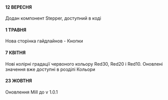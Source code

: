#### 12 ВЕРЕСНЯ
Додан компонент Stepper, доступний в коді

#### 1 ТРАВНЯ
Нова сторінка гайдлайнов - Кнопки

#### 7 КВІТНЯ
Нові колірні градації червоного кольору Red30, Red20 і Red10.
Оновлені значення вже доступні в розділі Кольори

#### 23 ЖОВТНЯ
Оновлення Mill до v 1.0.1
